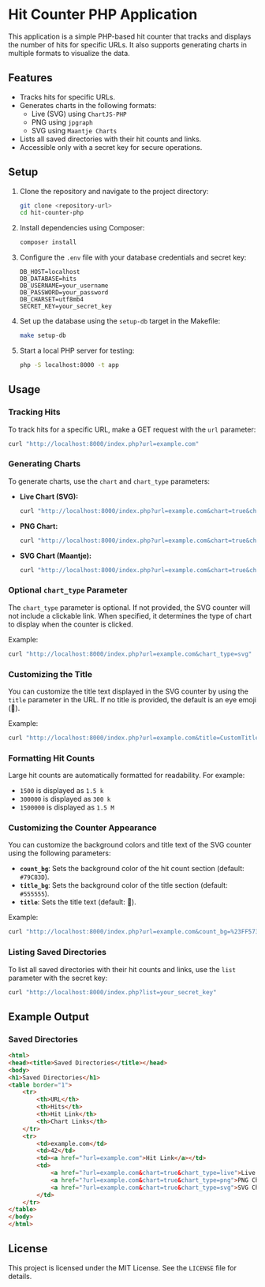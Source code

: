 # Hit Counter PHP Application

This application is a simple PHP-based hit counter that tracks and displays the number of hits for specific URLs. It also supports generating charts in multiple formats to visualize the data.

## Features
- Tracks hits for specific URLs.
- Generates charts in the following formats:
  - Live (SVG) using `ChartJS-PHP`
  - PNG using `jpgraph`
  - SVG using `Maantje Charts`
- Lists all saved directories with their hit counts and links.
- Accessible only with a secret key for secure operations.

## Setup

1. Clone the repository and navigate to the project directory:
   ```bash
   git clone <repository-url>
   cd hit-counter-php
   ```

2. Install dependencies using Composer:
   ```bash
   composer install
   ```

3. Configure the `.env` file with your database credentials and secret key:
   ```env
   DB_HOST=localhost
   DB_DATABASE=hits
   DB_USERNAME=your_username
   DB_PASSWORD=your_password
   DB_CHARSET=utf8mb4
   SECRET_KEY=your_secret_key
   ```

4. Set up the database using the `setup-db` target in the Makefile:
   ```bash
   make setup-db
   ```

5. Start a local PHP server for testing:
   ```bash
   php -S localhost:8000 -t app
   ```

## Usage

### Tracking Hits
To track hits for a specific URL, make a GET request with the `url` parameter:
```bash
curl "http://localhost:8000/index.php?url=example.com"
```

### Generating Charts
To generate charts, use the `chart` and `chart_type` parameters:

- **Live Chart (SVG):**
  ```bash
  curl "http://localhost:8000/index.php?url=example.com&chart=true&chart_type=live"
  ```

- **PNG Chart:**
  ```bash
  curl "http://localhost:8000/index.php?url=example.com&chart=true&chart_type=png"
  ```

- **SVG Chart (Maantje):**
  ```bash
  curl "http://localhost:8000/index.php?url=example.com&chart=true&chart_type=svg"
  ```

### Optional `chart_type` Parameter

The `chart_type` parameter is optional. If not provided, the SVG counter will not include a clickable link. When specified, it determines the type of chart to display when the counter is clicked.

Example:
```bash
curl "http://localhost:8000/index.php?url=example.com&chart_type=svg"
```

### Customizing the Title
You can customize the title text displayed in the SVG counter by using the `title` parameter in the URL. If no title is provided, the default is an eye emoji (👀).

Example:
```bash
curl "http://localhost:8000/index.php?url=example.com&title=CustomTitle"
```

### Formatting Hit Counts
Large hit counts are automatically formatted for readability. For example:
- `1500` is displayed as `1.5 k`
- `300000` is displayed as `300 k`
- `1500000` is displayed as `1.5 M`

### Customizing the Counter Appearance
You can customize the background colors and title text of the SVG counter using the following parameters:

- **`count_bg`**: Sets the background color of the hit count section (default: `#79C83D`).
- **`title_bg`**: Sets the background color of the title section (default: `#555555`).
- **`title`**: Sets the title text (default: 👀).

Example:
```bash
curl "http://localhost:8000/index.php?url=example.com&count_bg=%23FF5733&title_bg=%23000000&title=Hits"
```

### Listing Saved Directories
To list all saved directories with their hit counts and links, use the `list` parameter with the secret key:
```bash
curl "http://localhost:8000/index.php?list=your_secret_key"
```

## Example Output

### Saved Directories
```html
<html>
<head><title>Saved Directories</title></head>
<body>
<h1>Saved Directories</h1>
<table border="1">
    <tr>
        <th>URL</th>
        <th>Hits</th>
        <th>Hit Link</th>
        <th>Chart Links</th>
    </tr>
    <tr>
        <td>example.com</td>
        <td>42</td>
        <td><a href="?url=example.com">Hit Link</a></td>
        <td>
            <a href="?url=example.com&chart=true&chart_type=live">Live Chart</a> |
            <a href="?url=example.com&chart=true&chart_type=png">PNG Chart</a> |
            <a href="?url=example.com&chart=true&chart_type=svg">SVG Chart</a>
        </td>
    </tr>
</table>
</body>
</html>
```

## License
This project is licensed under the MIT License. See the `LICENSE` file for details.